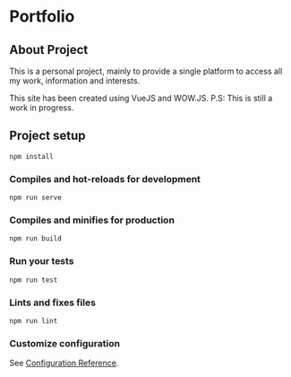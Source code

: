 # Portfolio

## About Project

This is a personal project, mainly to provide a single platform to access all my work, information and interests.

This site has been created using VueJS and WOW.JS.
P.S: This is still a work in progress.

## Project setup

```
npm install
```

### Compiles and hot-reloads for development

```
npm run serve
```

### Compiles and minifies for production

```
npm run build
```

### Run your tests

```
npm run test
```

### Lints and fixes files

```
npm run lint
```

### Customize configuration

See [Configuration Reference](https://cli.vuejs.org/config/).
